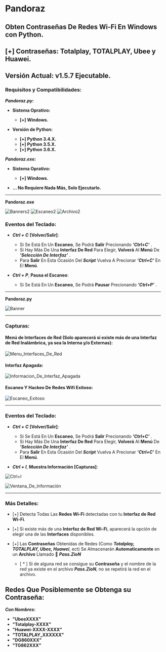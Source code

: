 # Pandoraz
## Obten Contraseñas De Redes Wi-Fi En Windows con Python.
## [+] Contraseñas: Totalplay, TOTALPLAY, Ubee y Huawei.
## Versión Actual: v1.5.7 Ejecutable.

### Requisitos y Compatibilidades:

___Pandoraz.py:___

   * __Sistema Oprativo:__
     * __[+] Windows.__
     
   * __Versión de Python:__
     * __[+] Python 3.4.X.__
     * __[+] Python 3.5.X.__
     * __[+] Python 3.6.X.__

___Pandoraz.exe:___

   * __Sistema Oprativo:__
     * __[+] Windows.__
     
   * __... No Requiere Nada Más, Solo Ejecutarlo.__
   
- - -

__Pandoraz.exe__

![Banners2](Vex/Capturas/Banner.png "Banners2")
![Escaneo2](Vex/Capturas/Escaneo.png "Escaneo2")
![Archivo2](Vex/Capturas/Archivo.png "Archivo2")

### Eventos del Teclado:

* ___Ctrl + C___ __[Volver/Salir]__:

    * Si Se Está En Un __Escaneo__, Se Podrá __Salir__ Precionando ***'Ctrl+C'*** .
    * Si Hay Más De Una __Interfaz De Red__ Para Elegir, __Volverá__ Al __Menú__ De ***'Selección De Interfaz'*** .
    * Para __Salir__ En Esta Ocasión Del ___Script___ Vuelva A Precionar ***'Ctrl+C'*** En El __Menú__.

* ___Ctrl + P___, __Pausa el Escaneo__:

    * Si Se Está En Un __Escaneo__, Se Podrá __Pausar__ Precionando ***'Ctrl+P'*** .

- - -

__Pandoraz.py__

![Banner](Capturas/Banners.png "Banners")

- - -
### Capturas:

#### Menú de Interfaces de Red (Solo aparecerá si existe más de una Interfaz de Red Inalámbrica, ya sea la Interna y/o Externas):

![Menu_Interfaces_De_Red](Capturas/Menu_Interfaces_De_Red.png "Menú Interfaces De Red")

#### Interfaz Apagada:

![Informacion_De_Interfaz_Apagada](Capturas/Información_De_Interfaz_Apagada.png "Información De Interfaz Apagada")

#### Escaneo Y Hackeo De Redes Wifi Exitoso:

![Escaneo_Exitoso](Capturas/Escaneo_Exitoso.png "Escaneo Exitoso")

- - -

### Eventos del Teclado:

* ___Ctrl + C___ __[Volver/Salir]__:

    * Si Se Está En Un __Escaneo__, Se Podrá __Salir__ Precionando ***'Ctrl+C'*** .
    * Si Hay Más De Una __Interfaz De Red__ Para Elegir, __Volverá__ Al __Menú__ De ***'Selección De Interfaz'*** .
    * Para __Salir__ En Esta Ocasión Del ___Script___ Vuelva A Precionar ***'Ctrl+C'*** En El __Menú__.

* ___Ctrl + I___, __Muestra Información [Capturas]__:

![Ctrl+I](Capturas/Ctrl+I.png "Precionando 'Ctrl+I'")


![Ventana_De_Información](Capturas/Ventana_De_Información.png "Ventana De Información")


- - -

### Más Detalles:

* [+] Detecta Todas Las __Redes Wi-Fi__ detectadas con tu __Interfaz de Red Wi-Fi__.

* [+] Si existe más de una __Interfaz de Red Wi-Fi__, aparecerá la opción de elegir una de las __Interfaces__ disponibles.

* [+] Las __Contraseñas__ Obtenidas de Redes (Como ___Totalplay, TOTALPLAY, Ubee, Huawei___, ect) Se Almacenarán __Automaticamente__ en un __Archivo__ Llamado 📶 ___Pass.ZioN___
  
  * [ \* ] Si de alguna red se consigue su __Contraseña__ y el nombre de la red ya existe en el archivo ___Pass.ZioN___, no se repetirá la red en el archivo.


## Redes Que Posiblemente se Obtenga su Contraseña:

***Con Nombres:***

 * __"UbeeXXXX"__
 * __"Totalplay-XXXX"__
 * __"Huawei-XXXX-XXXX"__
 * __"TOTALPLAY_XXXXXX"__
 * __"DG860XXX"__
 * __"TG862XXX"__
